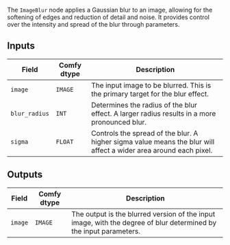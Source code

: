 The `ImageBlur` node applies a Gaussian blur to an image, allowing for the softening of edges and reduction of detail and noise. It provides control over the intensity and spread of the blur through parameters.

## Inputs

| Field          | Comfy dtype | Description                                                                   |
|----------------|-------------|-------------------------------------------------------------------------------|
| `image`        | `IMAGE`     | The input image to be blurred. This is the primary target for the blur effect. |
| `blur_radius`  | `INT`       | Determines the radius of the blur effect. A larger radius results in a more pronounced blur. |
| `sigma`        | `FLOAT`     | Controls the spread of the blur. A higher sigma value means the blur will affect a wider area around each pixel. |

## Outputs

| Field | Comfy dtype | Description                                                              |
|-------|-------------|--------------------------------------------------------------------------|
| `image`| `IMAGE`     | The output is the blurred version of the input image, with the degree of blur determined by the input parameters. |
